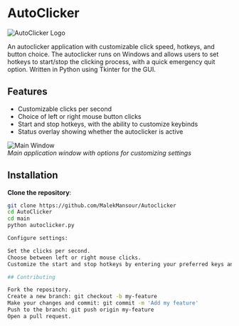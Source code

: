 # AutoClicker
![AutoClicker Logo](assets/logo.png)

An autoclicker application with customizable click speed, hotkeys, and button choice. The autoclicker runs on Windows and allows users to set hotkeys to start/stop the clicking process, with a quick emergency quit option. Written in Python using Tkinter for the GUI.

## Features

- Customizable clicks per second
- Choice of left or right mouse button clicks
- Start and stop hotkeys, with the ability to customize keybinds
- Status overlay showing whether the autoclicker is active

![Main Window](assets/screenshot1.png)  
*Main application window with options for customizing settings*


## Installation

**Clone the repository**:
   ```bash
   git clone https://github.com/MalekMansour/Autoclicker
   cd AutoClicker
   cd main
   python autoclicker.py

Configure settings:

Set the clicks per second.
Choose between left or right mouse clicks.
Customize the start and stop hotkeys by entering your preferred keys and clicking "Apply Hotkeys."

## Contributing

Fork the repository.
Create a new branch: git checkout -b my-feature
Make your changes and commit: git commit -m 'Add my feature'
Push to the branch: git push origin my-feature
Open a pull request.